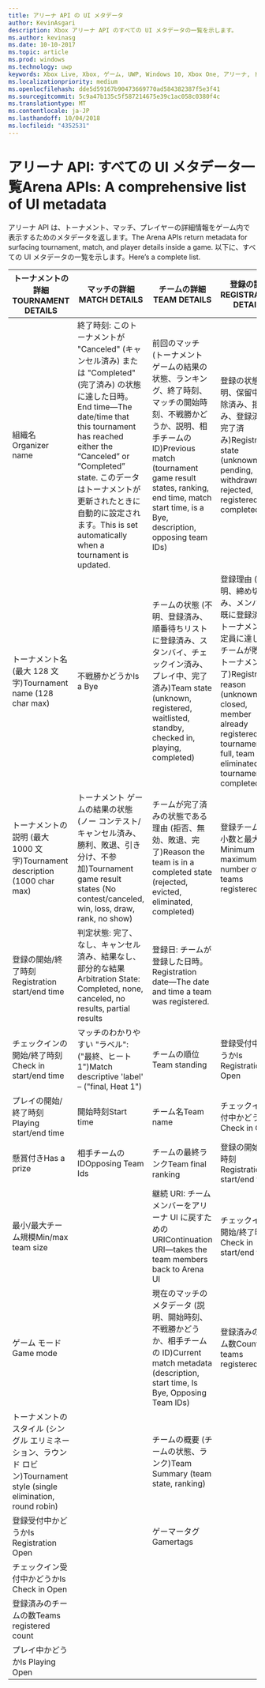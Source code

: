 ```yaml
---
title: アリーナ API の UI メタデータ
author: KevinAsgari
description: Xbox アリーナ API のすべての UI メタデータの一覧を示します。
ms.author: kevinasg
ms.date: 10-10-2017
ms.topic: article
ms.prod: windows
ms.technology: uwp
keywords: Xbox Live, Xbox, ゲーム, UWP, Windows 10, Xbox One, アリーナ, トーナメント, UX
ms.localizationpriority: medium
ms.openlocfilehash: dde5d59167b90473669770ad584382387f5e3f41
ms.sourcegitcommit: 5c9a47b135c5f587214675e39c1ac058c0380f4c
ms.translationtype: MT
ms.contentlocale: ja-JP
ms.lasthandoff: 10/04/2018
ms.locfileid: "4352531"
---
```

# <a name="arena-apis-a-comprehensive-list-of-ui-metadata"></a><span data-ttu-id="e3b59-104">アリーナ API: すべての UI メタデータ一覧</span><span class="sxs-lookup"><span data-stu-id="e3b59-104">Arena APIs: A comprehensive list of UI metadata</span></span>

<span data-ttu-id="e3b59-105">アリーナ API は、トーナメント、マッチ、プレイヤーの詳細情報をゲーム内で表示するためのメタデータを返します。</span><span class="sxs-lookup"><span data-stu-id="e3b59-105">The Arena APIs return metadata for surfacing tournament, match, and player details inside a game.</span></span> <span data-ttu-id="e3b59-106">以下に、すべての UI メタデータの一覧を示します。</span><span class="sxs-lookup"><span data-stu-id="e3b59-106">Here’s a complete list.</span></span>

<span data-ttu-id="e3b59-107">トーナメントの詳細</span><span class="sxs-lookup"><span data-stu-id="e3b59-107">TOURNAMENT DETAILS</span></span>  | <span data-ttu-id="e3b59-108">マッチの詳細</span><span class="sxs-lookup"><span data-stu-id="e3b59-108">MATCH DETAILS</span></span> | <span data-ttu-id="e3b59-109">チームの詳細</span><span class="sxs-lookup"><span data-stu-id="e3b59-109">TEAM DETAILS</span></span>  | <span data-ttu-id="e3b59-110">登録の詳細</span><span class="sxs-lookup"><span data-stu-id="e3b59-110">REGISTRATION DETAILS</span></span>
--- | --- | --- | ---
<span data-ttu-id="e3b59-111">組織名</span><span class="sxs-lookup"><span data-stu-id="e3b59-111">Organizer name</span></span> | <span data-ttu-id="e3b59-112">終了時刻: このトーナメントが "Canceled" (キャンセル済み) または "Completed" (完了済み) の状態に達した日時。</span><span class="sxs-lookup"><span data-stu-id="e3b59-112">End time—The date/time that this tournament has reached either the “Canceled” or “Completed” state.</span></span> <span data-ttu-id="e3b59-113">このデータはトーナメントが更新されたときに自動的に設定されます。</span><span class="sxs-lookup"><span data-stu-id="e3b59-113">This is set automatically when a tournament is updated.</span></span> | <span data-ttu-id="e3b59-114">前回のマッチ (トーナメント ゲームの結果の状態、ランキング、終了時刻、マッチの開始時刻、不戦勝かどうか、説明、相手チームの ID)</span><span class="sxs-lookup"><span data-stu-id="e3b59-114">Previous match (tournament game result states, ranking, end time, match start time, is a Bye, description, opposing team IDs)</span></span> | <span data-ttu-id="e3b59-115">登録の状態 (不明、保留中、解除済み、拒否済み、登録済み、完了済み)</span><span class="sxs-lookup"><span data-stu-id="e3b59-115">Registration state (unknown, pending, withdrawn, rejected, registered, completed)</span></span>
<span data-ttu-id="e3b59-116">トーナメント名 (最大 128 文字)</span><span class="sxs-lookup"><span data-stu-id="e3b59-116">Tournament name (128 char max)</span></span> | <span data-ttu-id="e3b59-117">不戦勝かどうか</span><span class="sxs-lookup"><span data-stu-id="e3b59-117">Is a Bye</span></span>   | <span data-ttu-id="e3b59-118">チームの状態 (不明、登録済み、順番待ちリストに登録済み、スタンバイ、チェックイン済み、プレイ中、完了済み)</span><span class="sxs-lookup"><span data-stu-id="e3b59-118">Team state (unknown, registered, waitlisted, standby, checked in, playing, completed)</span></span> | <span data-ttu-id="e3b59-119">登録理由 (不明、締め切り済み、メンバーが既に登録済み、トーナメントが定員に達した、チームが敗退、トーナメント完了)</span><span class="sxs-lookup"><span data-stu-id="e3b59-119">Registration reason (unknown, closed, member already registered, tournament full, team eliminated, tournament completed)</span></span>
<span data-ttu-id="e3b59-120">トーナメントの説明 (最大 1000 文字)</span><span class="sxs-lookup"><span data-stu-id="e3b59-120">Tournament description (1000 char max)</span></span> | <span data-ttu-id="e3b59-121">トーナメント ゲームの結果の状態 (ノー コンテスト/キャンセル済み、勝利、敗退、引き分け、不参加)</span><span class="sxs-lookup"><span data-stu-id="e3b59-121">Tournament game result states (No contest/canceled, win, loss, draw, rank, no show)</span></span> | <span data-ttu-id="e3b59-122">チームが完了済みの状態である理由 (拒否、無効、敗退、完了)</span><span class="sxs-lookup"><span data-stu-id="e3b59-122">Reason the team is in a completed state (rejected, evicted, eliminated, completed)</span></span> | <span data-ttu-id="e3b59-123">登録チームの最小数と最大数</span><span class="sxs-lookup"><span data-stu-id="e3b59-123">Minimum and maximum number of teams registered</span></span>
<span data-ttu-id="e3b59-124">登録の開始/終了時刻</span><span class="sxs-lookup"><span data-stu-id="e3b59-124">Registration start/end time</span></span> | <span data-ttu-id="e3b59-125">判定状態: 完了、なし、キャンセル済み、結果なし、部分的な結果</span><span class="sxs-lookup"><span data-stu-id="e3b59-125">Arbitration State: Completed, none, canceled, no results, partial results</span></span> | <span data-ttu-id="e3b59-126">登録日: チームが登録した日時。</span><span class="sxs-lookup"><span data-stu-id="e3b59-126">Registration date—The date and time a team was registered.</span></span> |
<span data-ttu-id="e3b59-127">チェックインの開始/終了時刻</span><span class="sxs-lookup"><span data-stu-id="e3b59-127">Check in start/end time</span></span> | <span data-ttu-id="e3b59-128">マッチのわかりやすい "ラベル": ("最終、ヒート 1")</span><span class="sxs-lookup"><span data-stu-id="e3b59-128">Match descriptive 'label' – ("final, Heat 1")</span></span> | <span data-ttu-id="e3b59-129">チームの順位</span><span class="sxs-lookup"><span data-stu-id="e3b59-129">Team standing</span></span> | <span data-ttu-id="e3b59-130">登録受付中かどうか</span><span class="sxs-lookup"><span data-stu-id="e3b59-130">Is Registration Open</span></span>
<span data-ttu-id="e3b59-131">プレイの開始/終了時刻</span><span class="sxs-lookup"><span data-stu-id="e3b59-131">Playing start/end time</span></span> | <span data-ttu-id="e3b59-132">開始時刻</span><span class="sxs-lookup"><span data-stu-id="e3b59-132">Start time</span></span> | <span data-ttu-id="e3b59-133">チーム名</span><span class="sxs-lookup"><span data-stu-id="e3b59-133">Team name</span></span> | <span data-ttu-id="e3b59-134">チェックイン受付中かどうか</span><span class="sxs-lookup"><span data-stu-id="e3b59-134">Is Check in Open</span></span>
<span data-ttu-id="e3b59-135">懸賞付き</span><span class="sxs-lookup"><span data-stu-id="e3b59-135">Has a prize</span></span> | <span data-ttu-id="e3b59-136">相手チームの ID</span><span class="sxs-lookup"><span data-stu-id="e3b59-136">Opposing Team Ids</span></span> | <span data-ttu-id="e3b59-137">チームの最終ランク</span><span class="sxs-lookup"><span data-stu-id="e3b59-137">Team final ranking</span></span> | <span data-ttu-id="e3b59-138">登録の開始/終了時刻</span><span class="sxs-lookup"><span data-stu-id="e3b59-138">Registration start/end time</span></span>
<span data-ttu-id="e3b59-139">最小/最大チーム規模</span><span class="sxs-lookup"><span data-stu-id="e3b59-139">Min/max team size</span></span> | | <span data-ttu-id="e3b59-140">継続 URI: チーム メンバーをアリーナ UI に戻すための URI</span><span class="sxs-lookup"><span data-stu-id="e3b59-140">Continuation URI—takes the team members back to Arena UI</span></span> | <span data-ttu-id="e3b59-141">チェックインの開始/終了時刻</span><span class="sxs-lookup"><span data-stu-id="e3b59-141">Check in start/end time</span></span>
<span data-ttu-id="e3b59-142">ゲーム モード</span><span class="sxs-lookup"><span data-stu-id="e3b59-142">Game mode</span></span> | | <span data-ttu-id="e3b59-143">現在のマッチのメタデータ (説明、開始時刻、不戦勝かどうか、相手チームの ID)</span><span class="sxs-lookup"><span data-stu-id="e3b59-143">Current match metadata (description, start time, Is Bye, Opposing Team IDs)</span></span> | <span data-ttu-id="e3b59-144">登録済みのチーム数</span><span class="sxs-lookup"><span data-stu-id="e3b59-144">Count of teams registered</span></span>
<span data-ttu-id="e3b59-145">トーナメントのスタイル (シングル エリミネーション、ラウンド ロビン)</span><span class="sxs-lookup"><span data-stu-id="e3b59-145">Tournament style (single elimination, round robin)</span></span> | | <span data-ttu-id="e3b59-146">チームの概要 (チームの状態、ランク)</span><span class="sxs-lookup"><span data-stu-id="e3b59-146">Team Summary (team state, ranking)</span></span> |
<span data-ttu-id="e3b59-147">登録受付中かどうか</span><span class="sxs-lookup"><span data-stu-id="e3b59-147">Is Registration Open</span></span> | | <span data-ttu-id="e3b59-148">ゲーマータグ</span><span class="sxs-lookup"><span data-stu-id="e3b59-148">Gamertags</span></span> |
<span data-ttu-id="e3b59-149">チェックイン受付中かどうか</span><span class="sxs-lookup"><span data-stu-id="e3b59-149">Is Check in Open</span></span> | | |
<span data-ttu-id="e3b59-150">登録済みのチームの数</span><span class="sxs-lookup"><span data-stu-id="e3b59-150">Teams registered count</span></span> | | |
<span data-ttu-id="e3b59-151">プレイ中かどうか</span><span class="sxs-lookup"><span data-stu-id="e3b59-151">Is Playing Open</span></span> | | |
